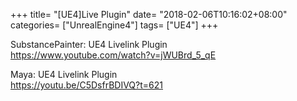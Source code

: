 +++
title= "[UE4]Live Plugin"
date= "2018-02-06T10:16:02+08:00"
categories= ["UnrealEngine4"]
tags= ["UE4"]
+++

SubstancePainter: UE4 Livelink Plugin  
https://www.youtube.com/watch?v=jWUBrd_5_qE

Maya: UE4 Livelink Plugin  
https://youtu.be/C5DsfrBDIVQ?t=621